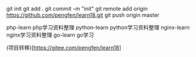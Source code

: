 git init
git add .
git commit -m "init"
git remote add origin https://github.com/pengfen/learn18.git
git push origin master

php-learn     php学习资料整理
python-learn  python学习资料整理
nginx-learn   nginx学习资料整理
go-learn      go学习

(项目转移)[https://gitee.com/pengfen/learn18]